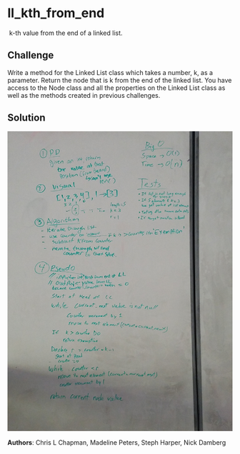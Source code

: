 # ll_kth_from_end

​ k-th value from the end of a linked list. ​

## Challenge

Write a method for the Linked List class which takes a number, k, as a parameter. Return the node that is k from the end of the linked list. You have access to the Node class and all the properties on the Linked List class as well as the methods created in previous challenges. ​

## Solution
![Whiteboard Image](../../assets/ll_kth_from_end.jpg)

**Authors**: Chris L Chapman, Madeline Peters, Steph Harper, Nick Damberg
